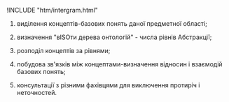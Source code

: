 !INCLUDE "htm/intergram.html"

1. виділення концептів-базових понять даної предметної області;

2. визначення "вISOти дерева онтологій" - числа рівнів Абстракції;

3. розподіл концептів за рівнями;

4. побудова зв'язків між концептами-визначення відносин і взаємодій базових понять;

5. консультації з різними фахівцями для виключення протиріч і неточностей.